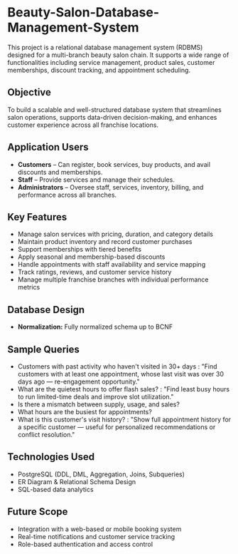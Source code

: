 # Beauty-Salon-Database-Management-System

This project is a relational database management system (RDBMS) designed for a multi-branch beauty salon chain. It supports a wide range of functionalities including service management, product sales, customer memberships, discount tracking, and appointment scheduling.

## Objective
To build a scalable and well-structured database system that streamlines salon operations, supports data-driven decision-making, and enhances customer experience across all franchise locations.

## Application Users
- **Customers** – Can register, book services, buy products, and avail discounts and memberships.
- **Staff** – Provide services and manage their schedules.
- **Administrators** – Oversee staff, services, inventory, billing, and performance across all branches.

## Key Features
- Manage salon services with pricing, duration, and category details
- Maintain product inventory and record customer purchases
- Support memberships with tiered benefits
- Apply seasonal and membership-based discounts
- Handle appointments with staff availability and service mapping
- Track ratings, reviews, and customer service history
- Manage multiple franchise branches with individual performance metrics

## Database Design
- **Normalization:** Fully normalized schema up to BCNF

## Sample Queries
- Customers with past activity who haven't visited in 30+ days : "Find customers with at least one appointment, whose last visit was over 30 days ago — re-engagement opportunity."
- What are the quietest hours to offer flash sales? : "Find least busy hours to run limited-time deals and improve slot utilization."
- Is there a mismatch between supply, usage, and sales?
- What hours are the busiest for appointments?
- What is this customer's visit history? : "Show full appointment history for a specific customer — useful for personalized recommendations or conflict resolution."

## Technologies Used
- PostgreSQL (DDL, DML, Aggregation, Joins, Subqueries)
- ER Diagram & Relational Schema Design
- SQL-based data analytics

## Future Scope
- Integration with a web-based or mobile booking system
- Real-time notifications and customer service tracking
- Role-based authentication and access control
